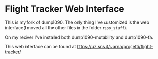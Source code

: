 # Flight Tracker Web Interface
This is my fork of dump1090. The only thing I've customized is the web interface(I moved all the other files in the folder ```repo_stuff```).

On my reciver I've installed both dump1090-mutability and dump1090-fa. 

This web interface can be found at https://uz.sns.it/~arna/progetti/flight-tracker/
